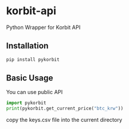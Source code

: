 # korbit-api
Python Wrapper for Korbit API

## Installation
```sh
pip install pykorbit
```

## Basic Usage
You can use public API
```python
import pykorbit
print(pykorbit.get_current_price("btc_krw"))
```

copy the keys.csv file into the current directory
